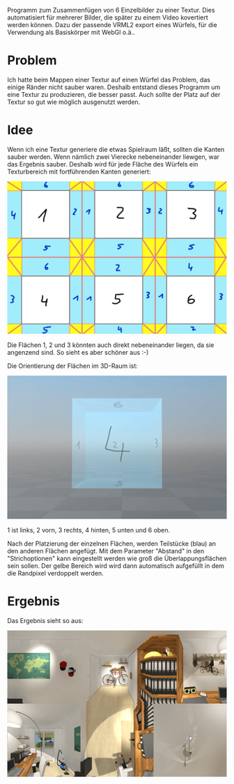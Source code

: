 Programm zum Zusammenfügen von 6 Einzelbilder zu einer Textur. 
Dies automatisiert für mehrerer Bilder, die später zu einem Video kovertiert werden können.
Dazu der passende VRML2 export eines Würfels, für die Verwendung als Basiskörper mit WebGl o.ä..

# Problem
Ich hatte beim Mappen einer Textur auf einen Würfel das Problem, das einige Ränder nicht sauber waren.
Deshalb entstand dieses Programm um eine Textur zu produzieren, die besser passt. Auch sollte der Platz auf der Textur so gut wie möglich ausgenutzt werden.

# Idee
Wenn ich eine Textur generiere die etwas Spielraum läßt, sollten die Kanten sauber werden. Wenn nämlich zwei Vierecke nebeneinander liewgen, war das Ergebnis sauber.
Deshalb wird für jede Fläche des Würfels ein Texturbereich mit fortführenden Kanten generiert:

![Aufbau](https://github.com/polygontwist/vrstitch/blob/master/work/aufbau.png)

Die Flächen 1, 2 und 3 könnten auch direkt nebeneinander liegen, da sie angenzend sind. So sieht es aber schöner aus :-)

Die Orientierung der Flächen im 3D-Raum ist:

![3D-Würfel](https://github.com/polygontwist/vrstitch/blob/master/work/wuerfel.png)

1 ist links, 2 vorn, 3 rechts, 4 hinten, 5 unten und 6 oben.

Nach der Platzierung der einzelnen Flächen, werden Teilstücke (blau) an den anderen Flächen angefügt. 
Mit dem Parameter "Abstand" in den "Strichoptionen" kann eingestellt werden wie groß die Überlappungsflächen sein sollen.
Der gelbe Bereich wird wird dann automatisch aufgefüllt in dem die Randpixel verdoppelt werden.

# Ergebnis
Das Ergebnis sieht so aus:

![Ergebnis](https://github.com/polygontwist/vrstitch/blob/master/work/output_0000.png)
